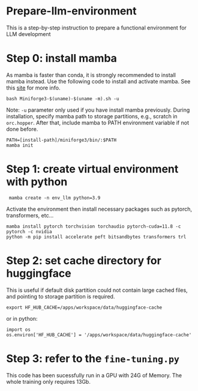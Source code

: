 # Prepare-llm-environment
This is a step-by-step instruction to prepare a functional environment for LLM development

# Step 0: install mamba
As mamba is faster than conda, it is strongly recommended to install mamba instead. Use the following code to install and activate mamba. See this [site](https://github.com/conda-forge/miniforge) for more info.
```curl -L -O "https://github.com/conda-forge/miniforge/releases/latest/download/Miniforge3-$(uname)-$(uname -m).sh"
bash Miniforge3-$(uname)-$(uname -m).sh -u
```
Note: `-u` parameter only used if you have install mamba previously. During installation, specify mamba path to storage partitions, e.g., scratch in `orc.hopper`.
After that, include mamba to PATH environment variable if not done before. 
```
PATH=[install-path]/miniforge3/bin/:$PATH
mamba init
```

# Step 1: create virtual environment with python
```
 mamba create -n env_llm python=3.9
```
Activate the environment then install necessary packages such as pytorch, transformers, etc...
```
mamba install pytorch torchvision torchaudio pytorch-cuda=11.8 -c pytorch -c nvidia
python -m pip install accelerate peft bitsandbytes transformers trl
```

# Step 2: set cache directory for huggingface
This is useful if default disk partition could not contain large cached files, and pointing to storage partition is required.
```
export HF_HUB_CACHE=/apps/workspace/data/huggingface-cache
```
or in python:
```
import os
os.environ['HF_HUB_CACHE'] = '/apps/workspace/data/huggingface-cache'
```
# Step 3: refer to the `fine-tuning.py`
This code has been sucessfully run in a GPU with 24G of Memory. The whole training only requires 13Gb.
